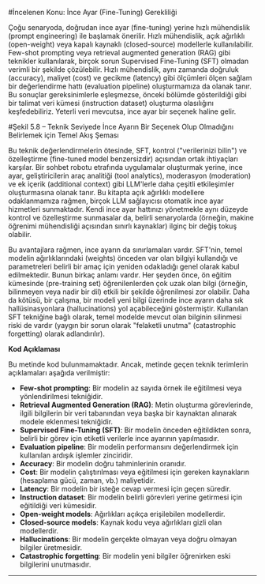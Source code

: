 #İncelenen Konu: İnce Ayar (Fine-Tuning) Gerekliliği

Çoğu senaryoda, doğrudan ince ayar (fine-tuning) yerine hızlı mühendislik (prompt engineering) ile başlamak önerilir. Hızlı mühendislik, açık ağırlıklı (open-weight) veya kapalı kaynaklı (closed-source) modellerle kullanılabilir. Few-shot prompting veya retrieval augmented generation (RAG) gibi teknikler kullanılarak, birçok sorun Supervised Fine-Tuning (SFT) olmadan verimli bir şekilde çözülebilir. Hızlı mühendislik, aynı zamanda doğruluk (accuracy), maliyet (cost) ve gecikme (latency) gibi ölçümleri ölçen sağlam bir değerlendirme hattı (evaluation pipeline) oluşturmamıza da olanak tanır. Bu sonuçlar gereksinimlerle eşleşmezse, önceki bölümde gösterildiği gibi bir talimat veri kümesi (instruction dataset) oluşturma olasılığını keşfedebiliriz. Yeterli veri mevcutsa, ince ayar bir seçenek haline gelir.

#Şekil 5.8 – Teknik Seviyede İnce Ayarın Bir Seçenek Olup Olmadığını Belirlemek için Temel Akış Şeması

Bu teknik değerlendirmelerin ötesinde, SFT, kontrol ("verilerinizi bilin") ve özelleştirme (fine-tuned model benzersizdir) açısından ortak ihtiyaçları karşılar. Bir sohbet robotu etrafında uygulamalar oluşturmak yerine, ince ayar, geliştiricilerin araç analitiği (tool analytics), moderasyon (moderation) ve ek içerik (additional context) gibi LLM'lerle daha çeşitli etkileşimler oluşturmasına olanak tanır. Bu kitapta açık ağırlıklı modellere odaklanmamıza rağmen, birçok LLM sağlayıcısı otomatik ince ayar hizmetleri sunmaktadır. Kendi ince ayar hattınızı yönetmekle aynı düzeyde kontrol ve özelleştirme sunmasalar da, belirli senaryolarda (örneğin, makine öğrenimi mühendisliği açısından sınırlı kaynaklar) ilginç bir değiş tokuş olabilir.

Bu avantajlara rağmen, ince ayarın da sınırlamaları vardır. SFT'nin, temel modelin ağırlıklarındaki (weights) önceden var olan bilgiyi kullandığı ve parametreleri belirli bir amaç için yeniden odakladığı genel olarak kabul edilmektedir. Bunun birkaç anlamı vardır. Her şeyden önce, ön eğitim kümesinde (pre-training set) öğrenilenlerden çok uzak olan bilgi (örneğin, bilinmeyen veya nadir bir dil) etkili bir şekilde öğrenilmesi zor olabilir. Daha da kötüsü, bir çalışma, bir modeli yeni bilgi üzerinde ince ayarın daha sık hallüsinasyonlara (hallucinations) yol açabileceğini göstermiştir. Kullanılan SFT tekniğine bağlı olarak, temel modelde mevcut olan bilginin silinmesi riski de vardır (yaygın bir sorun olarak "felaketli unutma" (catastrophic forgetting) olarak adlandırılır).

**Kod Açıklaması**

Bu metinde kod bulunmamaktadır. Ancak, metinde geçen teknik terimlerin açıklamaları aşağıda verilmiştir:

- **Few-shot prompting**: Bir modelin az sayıda örnek ile eğitilmesi veya yönlendirilmesi tekniğidir.
- **Retrieval Augmented Generation (RAG)**: Metin oluşturma görevlerinde, ilgili bilgilerin bir veri tabanından veya başka bir kaynaktan alınarak modele eklenmesi tekniğidir.
- **Supervised Fine-Tuning (SFT)**: Bir modelin önceden eğitildikten sonra, belirli bir görev için etiketli verilerle ince ayarının yapılmasıdır.
- **Evaluation pipeline**: Bir modelin performansını değerlendirmek için kullanılan ardışık işlemler zinciridir.
- **Accuracy**: Bir modelin doğru tahminlerinin oranıdır.
- **Cost**: Bir modelin çalıştırılması veya eğitilmesi için gereken kaynakların (hesaplama gücü, zaman, vb.) maliyetidir.
- **Latency**: Bir modelin bir isteğe cevap vermesi için geçen süredir.
- **Instruction dataset**: Bir modelin belirli görevleri yerine getirmesi için eğitildiği veri kümesidir.
- **Open-weight models**: Ağırlıkları açıkça erişilebilen modellerdir.
- **Closed-source models**: Kaynak kodu veya ağırlıkları gizli olan modellerdir.
- **Hallucinations**: Bir modelin gerçekte olmayan veya doğru olmayan bilgiler üretmesidir.
- **Catastrophic forgetting**: Bir modelin yeni bilgiler öğrenirken eski bilgilerini unutmasıdır.

---


